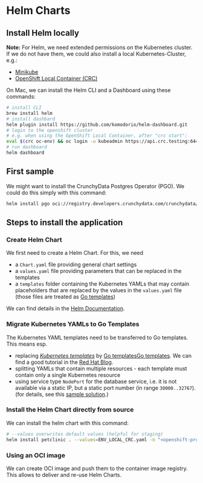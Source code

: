 # Helm Charts

## Install Helm locally

**Note:** For Helm, we need extended permissions on the Kubernetes cluster. If we do not have them, we could 
also install a local Kubernetes-Cluster, e.g.:
 - [Minikube](https://minikube.sigs.k8s.io/docs/start/)
 - [OpenShift Local Container (CRC)](https://github.com/crc-org/crc)

On Mac, we can install the Helm CLI and a Dashboard using these commands:

```bash
# install CLI
brew install helm
# install dashbard
helm plugin install https://github.com/komodorio/helm-dashboard.git
# login to the openshift cluster
# e.g. when using the OpenShift Local Container, after "crc start":
eval $(crc oc-env) && oc login -u kubeadmin https://api.crc.testing:6443
# run dashboard
helm dashboard
```

## First sample

We might want to install the CrunchyData Postgres Operator (PGO). We could do this simply with this command:

```bash
helm install pgo oci://registry.developers.crunchydata.com/crunchydata/pgo -n openshift-operators
```

## Steps to install the application

### Create Helm Chart

We first need to create a Helm Chart. For this, we need
 - a `Chart.yaml` file providing general chart settings
 - a `values.yaml` file providing parameters that can be replaced in the templates
 - a `templates` folder containing the Kubernetes YAMLs that may contain placeholders
   that are replaced by the values in the `values.yaml` file
   (those files are treated as [Go templates](https://pkg.go.dev/text/template))

We can find details in the [Helm Documentation](https://helm.sh/docs/topics/charts/).

### Migrate Kubernetes YAMLs to Go Templates

The Kubernetes YAML templates need to be transferred to Go templates. This means esp.
 - replacing [_Kubernetes templates_](https://docs.openshift.com/container-platform/4.16/openshift_images/using-templates.html)
   by [Go templates](https://pkg.go.dev/text/template)[Go templates](https://pkg.go.dev/text/template).
   We can find a good tutorial in the [Red Hat Blog](https://www.redhat.com/en/blog/from-templates-to-openshift-helm-charts). 
 - splitting YAMLs that contain multiple resources - each template must contain only a single Kubernetes resource
 - using service type `NodePort` for the database service, i.e. it is not available via a static IP,
   but a static port number (in range `30000..32767`).
   (for details, see this [sample solution](https://stackoverflow.com/questions/67926772/how-to-connect-to-ibm-mq-deployed-to-openshift/67927780#67927780).)

### Install the Helm Chart directly from source

We can install the helm chart with this command:
```bash
# --values overwrites default values (helpful for staging)
helm install petclinic . --values=ENV_LOCAL_CRC.yaml -n "<openshift-project>"
```

### Using an OCI image

We can create OCI image and push them to the container image registry. This allows to deliver and re-use Helm Charts.


